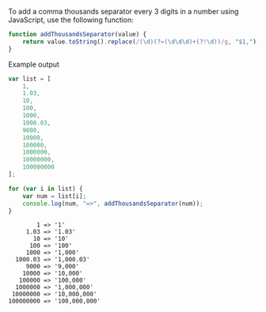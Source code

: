 To add a comma thousands separator every 3 digits in a number using JavaScript, use the following function:
```javascript
function addThousandsSeparator(value) {
    return value.toString().replace(/(\d)(?=(\d\d\d)+(?!\d))/g, "$1,");
}
```

Example output
```javascript
var list = [
    1,
    1.03,
    10,
    100,
    1000,
    1000.03,
    9000,
    10000,
    100000,
    1000000,
    10000000,
    100000000
];

for (var i in list) {
    var num = list[i];
    console.log(num, "=>", addThousandsSeparator(num));
}
```
```javascript// Example output
        1 => '1'
     1.03 => '1.03'
       10 => '10'
      100 => '100'
     1000 => '1,000'
  1000.03 => '1,000.03'
     9000 => '9,000'
    10000 => '10,000'
   100000 => '100,000'
  1000000 => '1,000,000'
 10000000 => '10,000,000'
100000000 => '100,000,000'
```
